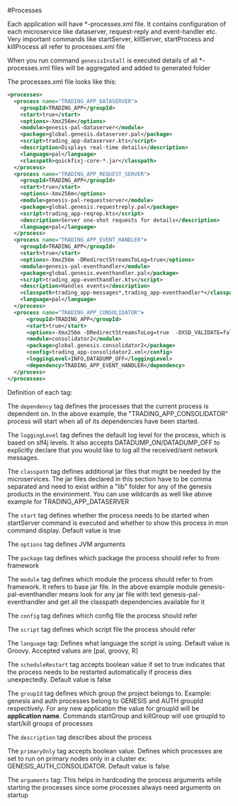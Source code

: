 #Processes

Each application will have *-processes.xml file. It contains configuration of each microservice like dataserver, request-reply and event-handler etc.
Very important commands like startServer, killServer, startProcess and killProcess all refer to processes.xml file

When you run command `genesisInstall` is executed details of all *-processes.xml files will be aggregated and added to generated folder

The processes.xml file looks like this:

```xml
<processes>
  <process name="TRADING_APP_DATASERVER">
    <groupId>TRADING_APP</groupId>
    <start>true</start>
    <options>-Xmx256m</options>
    <module>genesis-pal-dataserver</module>
    <package>global.genesis.dataserver.pal</package>
    <script>trading_app-dataserver.kts</script>
    <description>Displays real-time details</description>
    <language>pal</language>
    <classpath>quickfixj-core-*.jar</classpath>
  </process>
  <process name="TRADING_APP_REQUEST_SERVER">
    <groupId>TRADING_APP</groupId>
    <start>true</start>
    <options>-Xmx256m</options>
    <module>genesis-pal-requestserver</module>
    <package>global.genesis.requestreply.pal</package>
    <script>trading_app-reqrep.kts</script>
    <description>Server one-shot requests for details</description>
    <language>pal</language>
  </process>
  <process name="TRADING_APP_EVENT_HANDLER">
    <groupId>TRADING_APP</groupId>
    <start>true</start>
    <options>-Xmx256m -DRedirectStreamsToLog=true</options>
    <module>genesis-pal-eventhandler</module>
    <package>global.genesis.eventhandler.pal</package>
    <script>trading_app-eventhandler.kts</script>
    <description>Handles events</description>
    <classpath>trading_app-messages*,trading_app-eventhandler*</classpath>
    <language>pal</language>
  </process>
  <process name="TRADING_APP_CONSOLIDATOR">
      <groupId>TRADING_APP</groupId>
      <start>true</start>
      <options>-Xmx256m -DRedirectStreamsToLog=true  -DXSD_VALIDATE=false</options>
      <module>consolidator2</module>
      <package>global.genesis.consolidator2</package>
      <config>trading_app-consolidator2.xml</config>
      <loggingLevel>INFO,DATADUMP_OFF</loggingLevel>
      <dependency>TRADING_APP_EVENT_HANDLER</dependency>
  </process>
</processes>
```

Definition of each tag:

The `dependency` tag defines the processes that the current process is dependent on. In the above example, the "TRADING_APP_CONSOLIDATOR" process will start when all of its dependencies have been started.

The `loggingLevel` tag defines the default log level for the process, which is based on slf4j levels. It also accepts DATADUMP_ON/DATADUMP_OFF to explicitly declare that you would like to log all the received/sent network messages.

The `classpath` tag defines additional jar files that might be needed by the microservices. The jar files declared in this section have to be comma separated and need to exist within a "lib" folder for any of the genesis products in the environment.
You can use wildcards as well like above example for TRADING_APP_DATASERVER

The `start` tag defines whether the process needs to be started when startServer command is executed and whether to show this process in mon command display. Default value is true

The `options` tag defines JVM arguments

The `package` tag defines which package the process should refer to from framework

The `module` tag defines which module the process should refer to from framework. It refers to base jar file. In the above example module genesis-pal-eventhandler means look for any jar file with text genesis-pal-eventhandler and get all the classpath dependencies available for it

The `config` tag defines which config file the process should refer

The `script` tag defines which script file the process should refer

The `language` tag: Defines what language the script is using. Default value is Groovy. Accepted values are [pal, groovy, R]

The `scheduleRestart` tag accepts boolean value if set to true indicates that the process needs to be restarted automatically if process dies unexpectedly. Default value is false

The `groupId` tag defines which group the project belongs to. Example: genesis and auth processes belong to GENESIS and AUTH groupId respectively.
For any new application the value for groupId will be **application name**. Commands startGroup and killGroup will use groupId to start/kill groups of processes

The `description` tag describes about the process

The `primaryOnly` tag accepts boolean value. Defines which processes are set to run on primary nodes only in a cluster ex: GENESIS_AUTH_CONSOLIDATOR. Default value is false

The `arguments` tag: This helps in hardcoding the process arguments while starting the processes since some processes always need arguments on startup